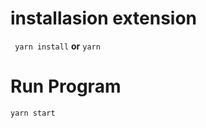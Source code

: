 # installasion extension
``` yarn install```
<b>or</b>
``` yarn ```
# Run Program
``` yarn start ```